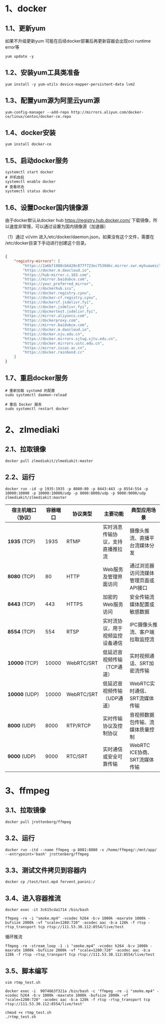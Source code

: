 # 1、docker

## 1.1、更新yum

如果不升级更新yum 可能在后续docker部署后再更新容器会出现oci runtime error等
```shell
yum update -y
```

## 1.2、安装yum工具类准备

```shell
yum install -y yum-utils device-mapper-persistent-data lvm2
```

## 1.3、配置yum源为阿里云yum源

```shell
yum-config-manager --add-repo http://mirrors.aliyun.com/docker-ce/linux/centos/docker-ce.repo
```

## 1.4、docker安装

```shell
yum install docker-ce
```

## 1.5、启动docker服务

```shell
systemctl start docker
# 开机自启
systemctl enable docker
# 查看状态
systemctl status docker
```

## 1.6、设置Docker国内镜像源
由于docker默认从docker hub https://registry.hub.docker.com/ 下载镜像，所以速度非常慢，可以通过设置为国内镜像源（加速器）

（1）通过 vi/vim 进入/etc/docker/daemon.json，如果没有这个文件，需要在 /etc/docker目录下手动进行创建这个目录。

```json

{
	"registry-mirrors": [
		"https://2a6bf1988cb6428c877f723ec7530dbc.mirror.swr.myhuaweicloud.com",
		"https://docker.m.daocloud.io",
		"https://hub-mirror.c.163.com",
		"https://mirror.baidubce.com",
		"https://your_preferred_mirror",
		"https://dockerhub.icu",
		"https://docker.registry.cyou",
		"https://docker-cf.registry.cyou",
		"https://dockercf.jsdelivr.fyi",
		"https://docker.jsdelivr.fyi",
		"https://dockertest.jsdelivr.fyi",
		"https://mirror.aliyuncs.com",
		"https://dockerproxy.com",
		"https://mirror.baidubce.com",
		"https://docker.m.daocloud.io",
		"https://docker.nju.edu.cn",
		"https://docker.mirrors.sjtug.sjtu.edu.cn",
		"https://docker.mirrors.ustc.edu.cn",
		"https://mirror.iscas.ac.cn",
		"https://docker.rainbond.cc"
	]
}

```

## 1.7、重启docker服务

```shell
# 重新加载 systemd 的配置
sudo systemctl daemon-reload
 
# 重启 Docker 服务
sudo systemctl restart docker
```


# 2、zlmediaki

## 2.1、拉取镜像

```shell
docker pull zlmediakit/zlmediakit:master
```

## 2.2、运行

```shell
docker run -id -p 1935:1935 -p 8080:80 -p 8443:443 -p 8554:554 -p 10000:10000 -p 10000:10000/udp -p 8000:8000/udp -p 9000:9000/udp zlmediakit/zlmediakit:master
```

| 宿主机端口（协议）       | 容器端口  | 协议类型       | 主要功能             | 典型应用场景                |
| --------------- | ----- | ---------- | ---------------- | --------------------- |
| **1935** (TCP)  | 1935  | RTMP       | 实时消息传输协议，支持直播推拉流 | 摄像头推流、直播平台流媒体分发       |
| **8080** (TCP)  | 80    | HTTP       | Web服务及管理界面访问     | 通过浏览器访问流媒体管理页面或API接口  |
| **8443** (TCP)  | 443   | HTTPS      | 加密的Web服务访问       | 安全传输流媒体配置或敏感数据        |
| **8554** (TCP)  | 554   | RTSP       | 实时流协议，用于视频监控设备通信 | IPC摄像头推流、客户端拉取监控流     |
| **10000** (TCP) | 10000 | WebRTC/SRT | 低延迟音视频传输（TCP通道）  | 实时视频通话、SRT加密流传输       |
| **10000** (UDP) | 10000 | WebRTC/SRT | 低延迟音视频传输（UDP通道）  | WebRTC实时通信、SRT流媒体传输   |
| **8000** (UDP)  | 8000  | RTP/RTCP   | 实时传输协议及控制协议      | 音视频数据包传输、流媒体质量控制      |
| **9000** (UDP)  | 9000  | RTC/SRT    | 实时通信或安全可靠传输      | WebRTC ICE协商、SRT流媒体传输 |

# 3、ffmpeg

## 3.1、拉取镜像

```shell
docker pull jrottenberg/ffmpeg
```

## 3.2、运行

```shell
docker run -itd --name ffmpeg -p 8081:8080 -v /home/ffmpeg/:/mnt/app/ --entrypoint='bash' jrottenberg/ffmpeg
```

## 3.3、测试文件拷贝到容器内

```shell
docker cp /test/test.mp4 fervent_panini:/
```

## 3.4、进入容器推流

```shell
docker exec -it 3c615cda1714 /bin/bash

ffmpeg -re -i "smoke.mp4" -vcodec h264 -b:v 1000k -maxrate 1000k -bufsize 2000k -vf "scale=1280:720" -acodec aac -b:a 128k -f rtsp -rtsp_transport tcp rtsp://111.53.30.112:8554/live/test
```

循环推流
```shell
ffmpeg -re -stream_loop -1 -i "smoke.mp4" -vcodec h264 -b:v 1000k -maxrate 1000k -bufsize 2000k -vf "scale=1280:720" -acodec aac -b:a 128k -f rtsp -rtsp_transport tcp rtsp://111.53.30.112:8554/live/test
```
## 3.5、脚本编写

```shell
vim rtmp_test.sh

docker exec -i  9074663f321a /bin/bash -c 'ffmpeg -re -i "smoke.mp4" -vcodec h264 -b:v 1000k -maxrate 1000k -bufsize 2000k -vf "scale=1280:720" -acodec aac -b:a 128k -f rtsp -rtsp_transport tcp rtsp://111.53.30.112:8554/live/test'

chmod +x rtmp_test.sh 
./rtmp_test.sh 
```